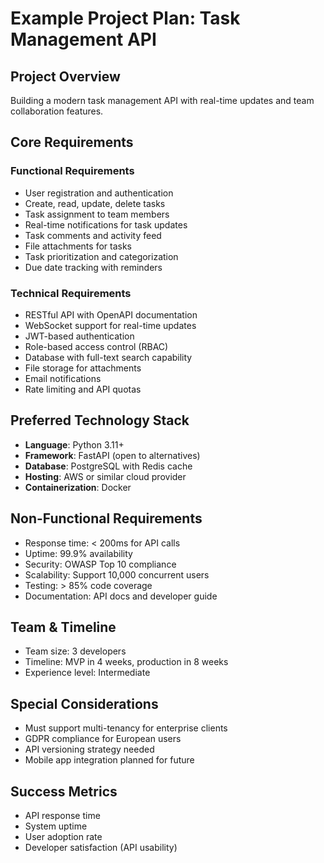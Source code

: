 # Example Project Plan: Task Management API

## Project Overview
Building a modern task management API with real-time updates and team collaboration features.

## Core Requirements

### Functional Requirements
- User registration and authentication
- Create, read, update, delete tasks
- Task assignment to team members
- Real-time notifications for task updates
- Task comments and activity feed
- File attachments for tasks
- Task prioritization and categorization
- Due date tracking with reminders

### Technical Requirements
- RESTful API with OpenAPI documentation
- WebSocket support for real-time updates
- JWT-based authentication
- Role-based access control (RBAC)
- Database with full-text search capability
- File storage for attachments
- Email notifications
- Rate limiting and API quotas

## Preferred Technology Stack
- **Language**: Python 3.11+
- **Framework**: FastAPI (open to alternatives)
- **Database**: PostgreSQL with Redis cache
- **Hosting**: AWS or similar cloud provider
- **Containerization**: Docker

## Non-Functional Requirements
- Response time: < 200ms for API calls
- Uptime: 99.9% availability
- Security: OWASP Top 10 compliance
- Scalability: Support 10,000 concurrent users
- Testing: > 85% code coverage
- Documentation: API docs and developer guide

## Team & Timeline
- Team size: 3 developers
- Timeline: MVP in 4 weeks, production in 8 weeks
- Experience level: Intermediate

## Special Considerations
- Must support multi-tenancy for enterprise clients
- GDPR compliance for European users
- API versioning strategy needed
- Mobile app integration planned for future

## Success Metrics
- API response time
- System uptime
- User adoption rate
- Developer satisfaction (API usability)
